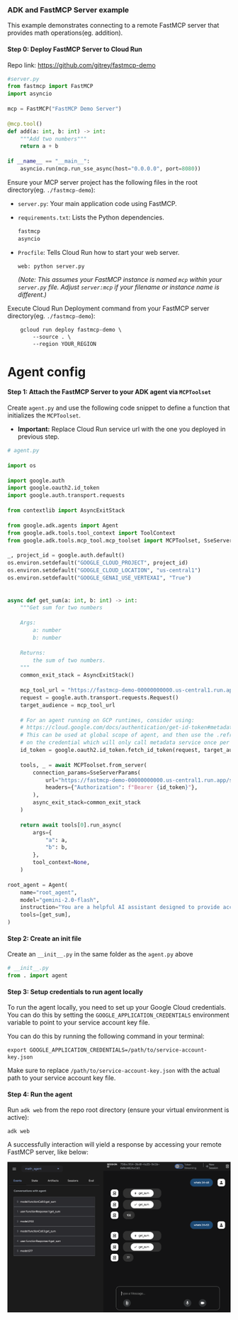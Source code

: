 ### ADK and FastMCP Server example

This example demonstrates connecting to a remote FastMCP server that provides math operations(eg. addition).

#### Step 0: Deploy FastMCP Server to Cloud Run

Repo link: https://github.com/gitrey/fastmcp-demo

```py
#server.py
from fastmcp import FastMCP
import asyncio

mcp = FastMCP("FastMCP Demo Server")

@mcp.tool()
def add(a: int, b: int) -> int:
    """Add two numbers"""
    return a + b

if __name__ == "__main__":
    asyncio.run(mcp.run_sse_async(host="0.0.0.0", port=8080))
```
Ensure your MCP server project has the following files in the root directory(eg. `./fastmcp-demo`):

*   `server.py`: Your main application code using FastMCP.

*   `requirements.txt`: Lists the Python dependencies.
    ```txt
    fastmcp
    asyncio
    ```

*   `Procfile`: Tells Cloud Run how to start your web server. 
    ```Procfile
    web: python server.py
    ```
    *(Note: This assumes your FastMCP instance is named `mcp` within your `server.py` file. Adjust `server:mcp` if your filename or instance name is different.)*

Execute Cloud Run Deployment command from your FastMCP server directory(eg. `./fastmcp-demo`):
```shell
    gcloud run deploy fastmcp-demo \
        --source . \
        --region YOUR_REGION
```

# Agent config

#### Step 1: Attach the FastMCP Server to your ADK agent via `MCPToolset`

Create `agent.py` and use the following code snippet to define a function that initializes the `MCPToolset`.

* **Important:** Replace Cloud Run service url with the one you deployed in previous step.

```py
# agent.py

import os

import google.auth
import google.oauth2.id_token
import google.auth.transport.requests

from contextlib import AsyncExitStack

from google.adk.agents import Agent
from google.adk.tools.tool_context import ToolContext
from google.adk.tools.mcp_tool.mcp_toolset import MCPToolset, SseServerParams

_, project_id = google.auth.default()
os.environ.setdefault("GOOGLE_CLOUD_PROJECT", project_id)
os.environ.setdefault("GOOGLE_CLOUD_LOCATION", "us-central1")
os.environ.setdefault("GOOGLE_GENAI_USE_VERTEXAI", "True")


async def get_sum(a: int, b: int) -> int:
    """Get sum for two numbers

    Args:
        a: number
        b: number

    Returns:
        the sum of two numbers.
    """
    common_exit_stack = AsyncExitStack()

    mcp_tool_url = "https://fastmcp-demo-00000000000.us-central1.run.app"
    request = google.auth.transport.requests.Request()
    target_audience = mcp_tool_url

    # For an agent running on GCP runtimes, consider using:
    # https://cloud.google.com/docs/authentication/get-id-token#metadata-server
    # This can be used at global scope of agent, and then use the .refresh() method
    # on the credential which will only call metadata service once per hour
    id_token = google.oauth2.id_token.fetch_id_token(request, target_audience)

    tools, _ = await MCPToolset.from_server(
        connection_params=SseServerParams(
            url="https://fastmcp-demo-00000000000.us-central1.run.app/sse",
            headers={"Authorization": f"Bearer {id_token}"},
        ),
        async_exit_stack=common_exit_stack
    )

    return await tools[0].run_async(
        args={
            "a": a,
            "b": b,
        },
        tool_context=None,
    )

root_agent = Agent(
    name="root_agent",
    model="gemini-2.0-flash",
    instruction="You are a helpful AI assistant designed to provide accurate and useful information.",
    tools=[get_sum],
)
```


#### Step 2: Create an __init__ file

Create an `__init__.py` in the same folder as the `agent.py` above

```python
# __init__.py
from . import agent
```

#### Step 3: Setup credentials to run agent locally

To run the agent locally, you need to set up your Google Cloud credentials. You can do this by setting the `GOOGLE_APPLICATION_CREDENTIALS` environment variable to point to your service account key file.

You can do this by running the following command in your terminal:

```shell
export GOOGLE_APPLICATION_CREDENTIALS=/path/to/service-account-key.json
```
Make sure to replace `/path/to/service-account-key.json` with the actual path to your service account key file.

#### Step 4: Run the agent

Run `adk web` from the repo root directory (ensure your virtual environment is active):

```shell
adk web
```

A successfully interaction will yield a response by accessing your remote FastMCP server, like below:

<img src="./assets/adk-tool-mcp-fastmcp-adk-web-demo.png" alt="FastMCP with ADK Web - Summing numbers example">
